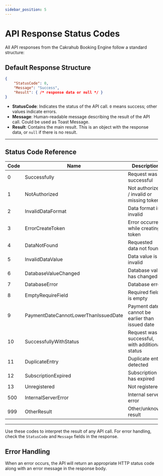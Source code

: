 ```yaml
---
sidebar_position: 5
---
```


# API Response Status Codes

All API responses from the Cakrahub Booking Engine follow a standard structure:

## Default Response Structure

```json
{
	"StatusCode": 0,
	"Message": "Success",
	"Result": { /* response data or null */ }
}
```

- **StatusCode**: Indicates the status of the API call. `0` means success; other values indicate errors.
- **Message**: Human-readable message describing the result of the API call. Could be used as Toast Message.
- **Result**: Contains the main result. This is an object with the response data, or `null` if there is no result.

---

## Status Code Reference

| Code | Name                                 | Description                                      |
|------|--------------------------------------|--------------------------------------------------|
| 0    | Successfully                         | Request was successful                           |
| 1    | NotAuthorized                        | Not authorized / invalid or missing token         |
| 2    | InvalidDataFormat                    | Data format is invalid                            |
| 3    | ErrorCreateToken                     | Error occurred while creating token               |
| 4    | DataNotFound                         | Requested data not found                          |
| 5    | InvalidDataValue                     | Data value is invalid                             |
| 6    | DatabaseValueChanged                 | Database value has changed                        |
| 7    | DatabaseError                        | Database error                                    |
| 8    | EmptyRequireField                    | Required field is empty                           |
| 9    | PaymentDateCannotLowerThanIssuedDate | Payment date cannot be earlier than issued date   |
| 10   | SuccessfullyWithStatus               | Request was successful, with additional status    |
| 11   | DuplicateEntry                       | Duplicate entry detected                          |
| 12   | SubscriptionExpired                  | Subscription has expired                          |
| 13   | Unregistered                         | Not registered                                   |
| 500  | InternalServerError                  | Internal server error                             |
| 999  | OtherResult                          | Other/unknown result                              |

---

Use these codes to interpret the result of any API call. For error handling, check the `StatusCode` and `Message` fields in the response.

## Error Handling

When an error occurs, the API will return an appropriate HTTP status code along with an error message in the response body.